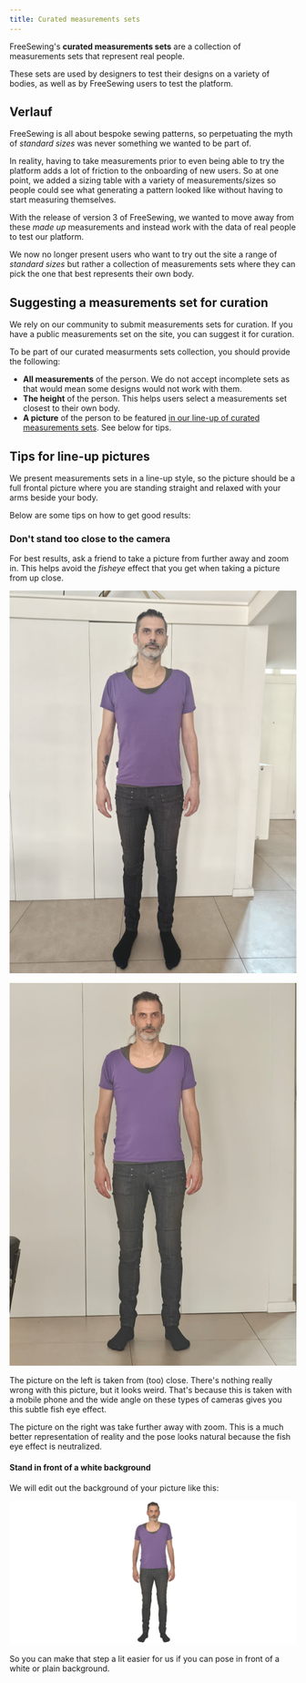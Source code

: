 ```yaml
---
title: Curated measurements sets
---
```


FreeSewing's **curated measurements sets** are a collection of measurements sets that represent real people.

These sets are used by designers to test their designs on a variety of bodies, as well as by FreeSewing users to test the platform.

## Verlauf

FreeSewing is all about bespoke sewing patterns, so perpetuating the myth of *standard sizes* was never something we wanted to be part of.

In reality, having to take measurements prior to even being able to try the platform adds a lot of friction to the onboarding of new users. So at one point, we added a sizing table with a variety of measurements/sizes so people could see what generating a pattern looked like without having to start measuring themselves.

With the release of version 3 of FreeSewing, we wanted to move away from these *made up* measurements and instead work with the data of real people to test our platform.

We now no longer present users who want to try out the site a range of *standard sizes* but rather a collection of measurements sets where they can pick the one that best represents their own body.

## Suggesting a measurements set for curation

We rely on our community to submit measurements sets for curation. If you have a public measurements set on the site, you can suggest it for curation.

To be part of our curated measurments sets collection, you should provide the following:

- **All measurements** of the person. We do not accept incomplete sets as that would mean some designs would not work with them.
- **The height** of the person. This helps users select a measurements set closest to their own body.
- **A picture** of the person to be featured [in our line-up of curated measurements sets](/curated-sets). See below for tips.


## Tips for line-up pictures

We present measurements sets in a line-up style, so the picture should be a full frontal picture where you are standing straight and relaxed with your arms beside your body.

Below are some tips on how to get good results:

### Don't stand too close to the camera

For best results, ask a friend to take a picture from further away and zoom in. This helps avoid the *fisheye* effect that you get when taking a picture from up close.

<div className="grid grid-cols-2 gap-2">

![A full-body picture of Joost taken from close](cset1.jpg "A picture taken from close will give you this weird fish eye lens effect")

![A full-body picture of Joost taken from further](cset2.jpg "A picture taken from further and zoomed in will look a lot better")

</div>

The picture on the left is taken from (too) close. There's nothing really wrong with this picture, but it looks weird. That's because this is taken with a mobile phone and the wide angle on these types of cameras gives you this subtle fish eye effect.

The picture on the right was take further away with zoom. This is a much better representation of reality and the pose looks natural because the fish eye effect is neutralized.

#### Stand in front of a white background

We will edit out the background of your picture like this:

![A full-body picture of Joost on a white background](joost.png "A picture on a white background makes our life easier")

So you can make that step a lit easier for us if you can pose in front of a white or plain background.


